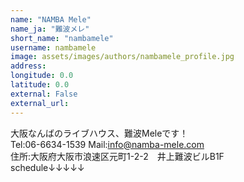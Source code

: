 ```yaml
---
name: "NAMBA Mele"
name_ja: "難波メレ"
short_name: "nambamele"
username: nambamele
image: assets/images/authors/nambamele_profile.jpg
address: 
longitude: 0.0
latitude: 0.0
external: False
external_url: 
---
```

大阪なんばのライブハウス、難波Meleです！<br>
Tel:06-6634-1539 Mail:info@namba-mele.com<br>
住所:大阪府大阪市浪速区元町1-2-2　井上難波ビルB1F<br>
schedule↓↓↓↓↓
